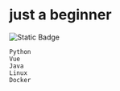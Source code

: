 # just a beginner
![Static Badge](https://img.shields.io/badge/Proficient-Linux-blue?logo=archlinux)

```
Python
Vue
Java
Linux
Docker
```
